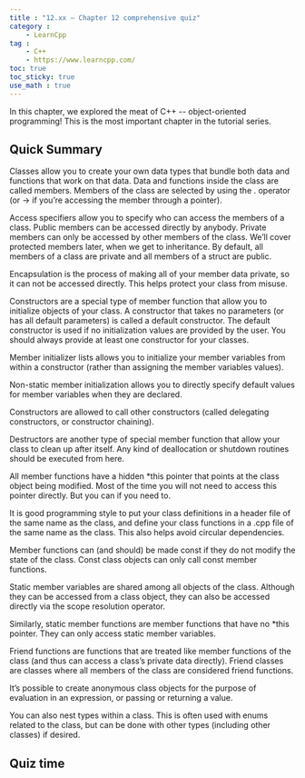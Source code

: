 ```yaml
---
title : "12.xx — Chapter 12 comprehensive quiz"
category :
    - LearnCpp
tag : 
    - C++
    - https://www.learncpp.com/
toc: true  
toc_sticky: true 
use_math : true
---
```



In this chapter, we explored the meat of C++ -- object-oriented programming! This is the most important chapter in the tutorial series.


## Quick Summary

Classes allow you to create your own data types that bundle both data and functions that work on that data. Data and functions inside the class are called members. Members of the class are selected by using the . operator (or -> if you’re accessing the member through a pointer).

Access specifiers allow you to specify who can access the members of a class. Public members can be accessed directly by anybody. Private members can only be accessed by other members of the class. We’ll cover protected members later, when we get to inheritance. By default, all members of a class are private and all members of a struct are public.

Encapsulation is the process of making all of your member data private, so it can not be accessed directly. This helps protect your class from misuse.

Constructors are a special type of member function that allow you to initialize objects of your class. A constructor that takes no parameters (or has all default parameters) is called a default constructor. The default constructor is used if no initialization values are provided by the user. You should always provide at least one constructor for your classes.

Member initializer lists allows you to initialize your member variables from within a constructor (rather than assigning the member variables values).

Non-static member initialization allows you to directly specify default values for member variables when they are declared.

Constructors are allowed to call other constructors (called delegating constructors, or constructor chaining).

Destructors are another type of special member function that allow your class to clean up after itself. Any kind of deallocation or shutdown routines should be executed from here.

All member functions have a hidden *this pointer that points at the class object being modified. Most of the time you will not need to access this pointer directly. But you can if you need to.

It is good programming style to put your class definitions in a header file of the same name as the class, and define your class functions in a .cpp file of the same name as the class. This also helps avoid circular dependencies.

Member functions can (and should) be made const if they do not modify the state of the class. Const class objects can only call const member functions.

Static member variables are shared among all objects of the class. Although they can be accessed from a class object, they can also be accessed directly via the scope resolution operator.

Similarly, static member functions are member functions that have no *this pointer. They can only access static member variables.

Friend functions are functions that are treated like member functions of the class (and thus can access a class’s private data directly). Friend classes are classes where all members of the class are considered friend functions.

It’s possible to create anonymous class objects for the purpose of evaluation in an expression, or passing or returning a value.

You can also nest types within a class. This is often used with enums related to the class, but can be done with other types (including other classes) if desired.


## Quiz time